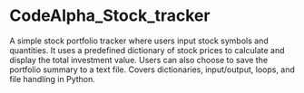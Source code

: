 # CodeAlpha_Stock_tracker
A simple stock portfolio tracker where users input stock symbols and quantities. It uses a predefined dictionary of stock prices to calculate and display the total investment value. Users can also choose to save the portfolio summary to a text file. Covers dictionaries, input/output, loops, and file handling in Python.
